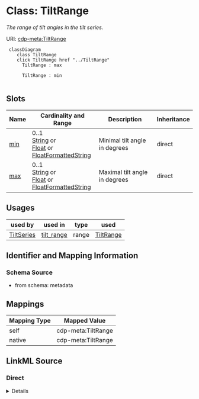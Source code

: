 

# Class: TiltRange


_The range of tilt angles in the tilt series._





URI: [cdp-meta:TiltRange](metadataTiltRange)






```mermaid
 classDiagram
    class TiltRange
    click TiltRange href "../TiltRange"
      TiltRange : max

      TiltRange : min


```




<!-- no inheritance hierarchy -->


## Slots

| Name | Cardinality and Range | Description | Inheritance |
| ---  | --- | --- | --- |
| [min](min.md) | 0..1 <br/> [String](String.md)&nbsp;or&nbsp;<br />[Float](Float.md)&nbsp;or&nbsp;<br />[FloatFormattedString](FloatFormattedString.md) | Minimal tilt angle in degrees | direct |
| [max](max.md) | 0..1 <br/> [String](String.md)&nbsp;or&nbsp;<br />[Float](Float.md)&nbsp;or&nbsp;<br />[FloatFormattedString](FloatFormattedString.md) | Maximal tilt angle in degrees | direct |





## Usages

| used by | used in | type | used |
| ---  | --- | --- | --- |
| [TiltSeries](TiltSeries.md) | [tilt_range](tilt_range.md) | range | [TiltRange](TiltRange.md) |






## Identifier and Mapping Information







### Schema Source


* from schema: metadata




## Mappings

| Mapping Type | Mapped Value |
| ---  | ---  |
| self | cdp-meta:TiltRange |
| native | cdp-meta:TiltRange |







## LinkML Source

<!-- TODO: investigate https://stackoverflow.com/questions/37606292/how-to-create-tabbed-code-blocks-in-mkdocs-or-sphinx -->

### Direct

<details>
```yaml
name: TiltRange
description: The range of tilt angles in the tilt series.
from_schema: metadata
attributes:
  min:
    name: min
    description: Minimal tilt angle in degrees
    from_schema: metadata
    rank: 1000
    alias: min
    owner: TiltRange
    domain_of:
    - TiltRange
    range: string
    inlined: true
    inlined_as_list: true
    minimum_value: -90
    maximum_value: 90
    pattern: ^float[ ]*\{[a-zA-Z0-9_-]+\}[ ]*$
    unit:
      symbol: °
      descriptive_name: degrees
    any_of:
    - range: float
      minimum_value: -90
      maximum_value: 90
    - range: FloatFormattedString
  max:
    name: max
    description: Maximal tilt angle in degrees
    from_schema: metadata
    rank: 1000
    alias: max
    owner: TiltRange
    domain_of:
    - TiltRange
    range: string
    inlined: true
    inlined_as_list: true
    minimum_value: -90
    maximum_value: 90
    pattern: ^float[ ]*\{[a-zA-Z0-9_-]+\}[ ]*$
    unit:
      symbol: °
      descriptive_name: degrees
    any_of:
    - range: float
      minimum_value: -90
      maximum_value: 90
    - range: FloatFormattedString

```
</details>

### Induced

<details>
```yaml
name: TiltRange
description: The range of tilt angles in the tilt series.
from_schema: metadata
attributes:
  min:
    name: min
    description: Minimal tilt angle in degrees
    from_schema: metadata
    rank: 1000
    alias: min
    owner: TiltRange
    domain_of:
    - TiltRange
    range: string
    inlined: true
    inlined_as_list: true
    minimum_value: -90
    maximum_value: 90
    pattern: ^float[ ]*\{[a-zA-Z0-9_-]+\}[ ]*$
    unit:
      symbol: °
      descriptive_name: degrees
    any_of:
    - range: float
      minimum_value: -90
      maximum_value: 90
    - range: FloatFormattedString
  max:
    name: max
    description: Maximal tilt angle in degrees
    from_schema: metadata
    rank: 1000
    alias: max
    owner: TiltRange
    domain_of:
    - TiltRange
    range: string
    inlined: true
    inlined_as_list: true
    minimum_value: -90
    maximum_value: 90
    pattern: ^float[ ]*\{[a-zA-Z0-9_-]+\}[ ]*$
    unit:
      symbol: °
      descriptive_name: degrees
    any_of:
    - range: float
      minimum_value: -90
      maximum_value: 90
    - range: FloatFormattedString

```
</details>
